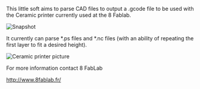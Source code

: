 This little soft aims to parse CAD files to output a .gcode file to be used with the Ceramic printer currently used at the 8 Fablab.

![Snapshot](https://raw.githubusercontent.com/Nakio195/CeramSlice/master/CeramSlice.png)

It currently can parse *.ps files and *.nc files (with an ability of repeating the first layer to fit a desired height).

![Ceramic printer picture](http://www.8fablab.fr/images/machines/I3DCeramique.jpg)

For more information contact 8 FabLab

http://www.8fablab.fr/
